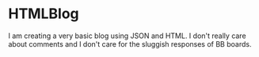 # HTMLBlog
I am creating a very basic blog using JSON and HTML.  I don't really care about comments and I don't care for the sluggish responses of BB boards.
